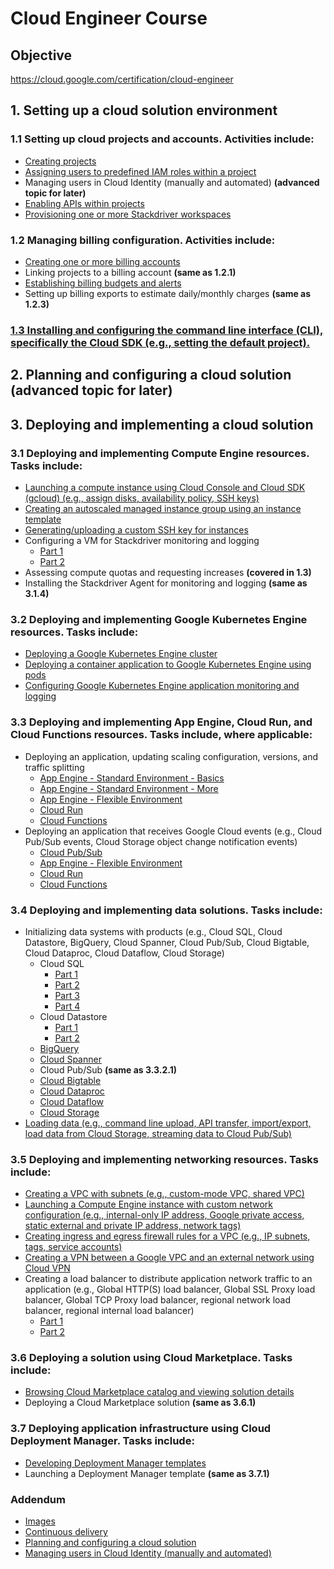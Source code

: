 # Cloud Engineer Course

## Objective

https://cloud.google.com/certification/cloud-engineer

##  1. Setting up a cloud solution environment

### 1.1 Setting up cloud projects and accounts. Activities include:

- [Creating projects](1.1.1)
- [Assigning users to predefined IAM roles within a project](1.1.2)
- Managing users in Cloud Identity (manually and automated) **(advanced topic for later)**
- [Enabling APIs within projects](1.1.4)
- [Provisioning one or more Stackdriver workspaces](1.1.5)

### 1.2 Managing billing configuration. Activities include:

- [Creating one or more billing accounts](1.2.1)
- Linking projects to a billing account **(same as 1.2.1)**
- [Establishing billing budgets and alerts](1.2.3)
- Setting up billing exports to estimate daily/monthly charges **(same as 1.2.3)**

### [1.3 Installing and configuring the command line interface (CLI), specifically the Cloud SDK (e.g., setting the default project).](1.3)

## 2. Planning and configuring a cloud solution **(advanced topic for later)**

## 3. Deploying and implementing a cloud solution

### 3.1 Deploying and implementing Compute Engine resources. Tasks include:

- [Launching a compute instance using Cloud Console and Cloud SDK (gcloud) (e.g., assign disks, availability policy, SSH keys)](3.1.1)
- [Creating an autoscaled managed instance group using an instance template](3.1.2)
- [Generating/uploading a custom SSH key for instances](3.1.3)
- Configuring a VM for Stackdriver monitoring and logging
  - [Part 1](3.1.4.1)
  - [Part 2](3.1.4.2)
- Assessing compute quotas and requesting increases **(covered in 1.3)**
- Installing the Stackdriver Agent for monitoring and logging **(same as 3.1.4)**

### 3.2 Deploying and implementing Google Kubernetes Engine resources. Tasks include:

- [Deploying a Google Kubernetes Engine cluster](3.2.1)
- [Deploying a container application to Google Kubernetes Engine using pods](3.2.2)
- [Configuring Google Kubernetes Engine application monitoring and logging](3.2.3)

### 3.3 Deploying and implementing App Engine, Cloud Run, and Cloud Functions resources. Tasks include, where applicable:

- Deploying an application, updating scaling configuration, versions, and traffic splitting
  - [App Engine - Standard Environment - Basics](3.3.1.1)
  - [App Engine - Standard Environment - More](3.3.1.2)
  - [App Engine - Flexible Environment](3.3.1.3)
  - [Cloud Run](3.3.1.4)
  - [Cloud Functions](3.3.1.5)
- Deploying an application that receives Google Cloud events (e.g., Cloud Pub/Sub events, Cloud Storage object change notification events)
  - [Cloud Pub/Sub](3.3.2.1)
  - [App Engine - Flexible Environment](3.3.2.2)
  - [Cloud Run](3.3.2.3)
  - [Cloud Functions](3.3.2.4)

### 3.4 Deploying and implementing data solutions. Tasks include:

- Initializing data systems with products (e.g., Cloud SQL, Cloud Datastore, BigQuery, Cloud Spanner, Cloud Pub/Sub, Cloud Bigtable, Cloud Dataproc, Cloud Dataflow, Cloud Storage)
  - Cloud SQL
    - [Part 1](3.4.1.1.1)
    - [Part 2](3.4.1.1.2)
    - [Part 3](3.4.1.1.3)
    - [Part 4](3.4.1.1.4)
  - Cloud Datastore
    - [Part 1](3.4.1.2.1)
    - [Part 2](3.4.1.2.2)
  - [BigQuery](3.4.1.3)
  - [Cloud Spanner](3.4.1.4)
  - Cloud Pub/Sub **(same as 3.3.2.1)**
  - [Cloud Bigtable](3.4.1.6)
  - [Cloud Dataproc](3.4.1.7)
  - [Cloud Dataflow](3.4.1.8)
  - [Cloud Storage](3.4.1.9)
- [Loading data (e.g., command line upload, API transfer, import/export, load data from Cloud Storage, streaming data to Cloud Pub/Sub)](3.4.2)

### 3.5 Deploying and implementing networking resources. Tasks include:

- [Creating a VPC with subnets (e.g., custom-mode VPC, shared VPC)](3.5.1)
- [Launching a Compute Engine instance with custom network configuration (e.g., internal-only IP address, Google private access, static external and private IP address, network tags)](3.5.2)
- [Creating ingress and egress firewall rules for a VPC (e.g., IP subnets, tags, service accounts)](3.5.3)
- [Creating a VPN between a Google VPC and an external network using Cloud VPN](3.5.4)
- Creating a load balancer to distribute application network traffic to an application (e.g., Global HTTP(S) load balancer, Global SSL Proxy load balancer, Global TCP Proxy load balancer, regional network load balancer, regional internal load balancer)
  - [Part 1](3.5.5.1)
  - [Part 2](3.5.5.2)

### 3.6 Deploying a solution using Cloud Marketplace. Tasks include:

- [Browsing Cloud Marketplace catalog and viewing solution details](3.6.1)
- Deploying a Cloud Marketplace solution **(same as 3.6.1)**

### 3.7 Deploying application infrastructure using Cloud Deployment Manager. Tasks include:

- [Developing Deployment Manager templates](3.7.1)
- Launching a Deployment Manager template **(same as 3.7.1)**

### Addendum

- [Images](a.1)
- [Continuous delivery](a.2)
- [Planning and configuring a cloud solution](a.3)
- [Managing users in Cloud Identity (manually and automated)](a.4)
